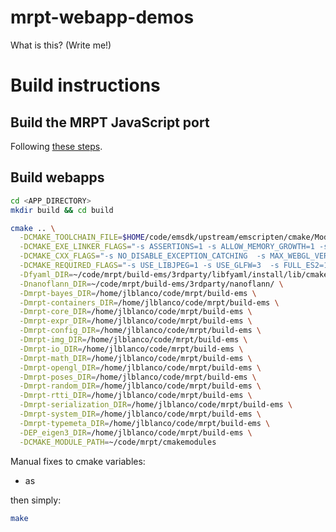 # mrpt-webapp-demos 

What is this? 
(Write me!)


# Build instructions

## Build the MRPT JavaScript port 

Following [these steps](https://github.com/MRPT/mrpt/wiki/Emscripten-builds-for-web-apps).

## Build webapps

```bash
cd <APP_DIRECTORY>
mkdir build && cd build

cmake .. \
  -DCMAKE_TOOLCHAIN_FILE=$HOME/code/emsdk/upstream/emscripten/cmake/Modules/Platform/Emscripten.cmake \
  -DCMAKE_EXE_LINKER_FLAGS="-s ASSERTIONS=1 -s ALLOW_MEMORY_GROWTH=1 -s USE_GLFW=3 -s FULL_ES2=1 -s FULL_ES3=1 -s MAX_WEBGL_VERSION=2" \
  -DCMAKE_CXX_FLAGS="-s NO_DISABLE_EXCEPTION_CATCHING  -s MAX_WEBGL_VERSION=2" \
  -DCMAKE_REQUIRED_FLAGS="-s USE_LIBJPEG=1 -s USE_GLFW=3  -s FULL_ES2=1 -s FULL_ES3=1" \
  -Dfyaml_DIR=~/code/mrpt/build-ems/3rdparty/libfyaml/install/lib/cmake/fyaml/ \
  -Dnanoflann_DIR=~/code/mrpt/build-ems/3rdparty/nanoflann/ \
  -Dmrpt-bayes_DIR=/home/jlblanco/code/mrpt/build-ems \
  -Dmrpt-containers_DIR=/home/jlblanco/code/mrpt/build-ems \
  -Dmrpt-core_DIR=/home/jlblanco/code/mrpt/build-ems \
  -Dmrpt-expr_DIR=/home/jlblanco/code/mrpt/build-ems \
  -Dmrpt-config_DIR=/home/jlblanco/code/mrpt/build-ems \
  -Dmrpt-img_DIR=/home/jlblanco/code/mrpt/build-ems \
  -Dmrpt-io_DIR=/home/jlblanco/code/mrpt/build-ems \
  -Dmrpt-math_DIR=/home/jlblanco/code/mrpt/build-ems \
  -Dmrpt-opengl_DIR=/home/jlblanco/code/mrpt/build-ems \
  -Dmrpt-poses_DIR=/home/jlblanco/code/mrpt/build-ems \
  -Dmrpt-random_DIR=/home/jlblanco/code/mrpt/build-ems \
  -Dmrpt-rtti_DIR=/home/jlblanco/code/mrpt/build-ems \
  -Dmrpt-serialization_DIR=/home/jlblanco/code/mrpt/build-ems \
  -Dmrpt-system_DIR=/home/jlblanco/code/mrpt/build-ems \
  -Dmrpt-typemeta_DIR=/home/jlblanco/code/mrpt/build-ems \
  -DEP_eigen3_DIR=/home/jlblanco/code/mrpt/build-ems \
  -DCMAKE_MODULE_PATH=~/code/mrpt/cmakemodules
```

Manual fixes to cmake variables:
- as


then simply:

```bash
make
```
  
